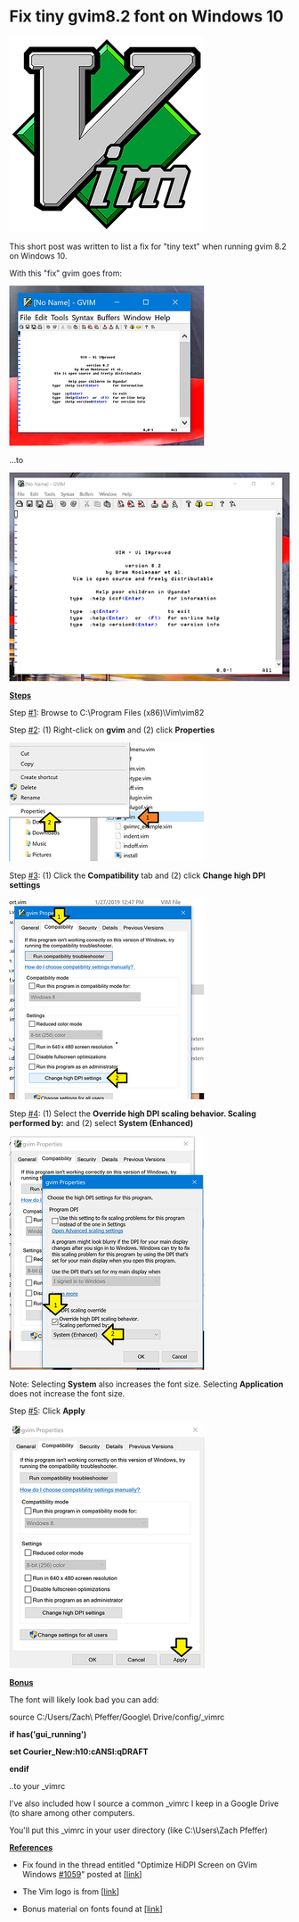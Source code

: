 # Fix tiny gvim8.2 font on Windows 10

![vim_logo_1](vim_logo_1.png)

This short post was written to list a fix for "tiny text" when running gvim 8.2 on Windows 10.

With this "fix" gvim goes from:

![gvim_error_2](gvim_error_2.png)

...to

![gvim_fix_3](gvim_fix_3.png)

**<u><span>Steps</span></u>**

Step [#1](https://www.centennialsoftwaresolutions.com/blog/hashtags/1): Browse to C:\\Program Files (x86)\\Vim\\vim82

Step [#2](https://www.centennialsoftwaresolutions.com/blog/hashtags/2): (1) Right-click on **gvim** and (2) click **Properties**

![properties_gvim_4](properties_gvim_4.png)

Step [#3](https://www.centennialsoftwaresolutions.com/blog/hashtags/3): (1) Click the **Compatibility** tab and (2) click **Change high DPI settings**

![compatibility_dpi_settings_5](compatibility_dpi_settings_5.png)

Step [#4](https://www.centennialsoftwaresolutions.com/blog/hashtags/4): (1) Select the **Override high DPI scaling behavior. Scaling performed by:** and (2) select **System (Enhanced)**

![system_enhanced_6](system_enhanced_6.png)

Note: Selecting **System** also increases the font size. Selecting **Application** does not increase the font size.

Step [#5](https://www.centennialsoftwaresolutions.com/blog/hashtags/5): Click **Apply**

![apply_settings_7](apply_settings_7.png)

**<u><span>Bonus</span></u>**

The font will likely look bad you can add:

source C:/Users/Zach\\ Pfeffer/Google\\ Drive/config/\_vimrc

**if has('gui\_running')**

**set Courier\_New:h10:cANSI:qDRAFT**

**endif**

..to your \_vimrc

I've also included how I source a common \_vimrc I keep in a Google Drive (to share among other computers.

You'll put this \_vimrc in your user directory (like C:\\Users\\Zach Pfeffer)

**<u><span>References</span></u>**

-   Fix found in the thread entitled "Optimize HiDPI Screen on GVim Windows [#1059](https://www.centennialsoftwaresolutions.com/blog/hashtags/1059)" posted at \[[<u><span>link</span></u>](https://github.com/vim/vim/issues/1059)\]
    
-   The Vim logo is from \[[<u><span>link</span></u>](http://commons.wikimedia.org/wiki/File:Vimlogo.svg)\]
    
-   Bonus material on fonts found at \[[<u><span>link</span></u>](https://vim.fandom.com/wiki/Change_font)\]